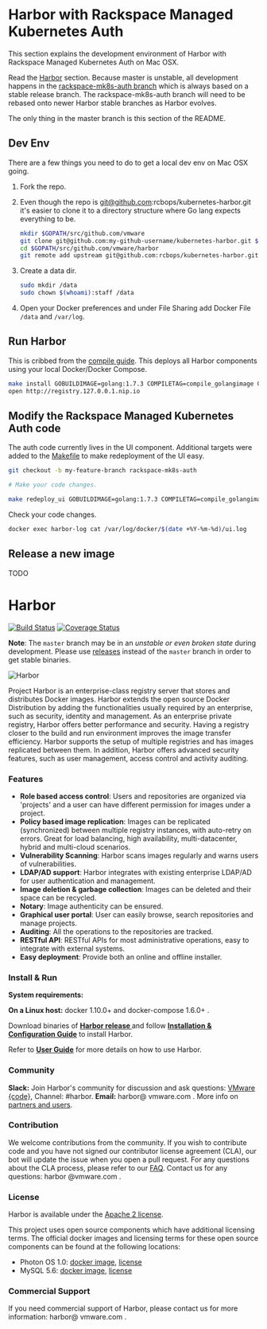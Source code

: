 # Harbor with Rackspace Managed Kubernetes Auth

This section explains the development environment of Harbor with Rackspace Managed Kubernetes Auth on Mac OSX.

Read the [Harbor](#harbor) section. Because master is unstable, all development happens in the [rackspace-mk8s-auth branch](#TODO) which is always based on a stable release branch. The rackspace-mk8s-auth branch will need to be rebased onto newer Harbor stable branches as Harbor evolves.

The only thing in the master branch is this section of the README.

## Dev Env

There are a few things you need to do to get a local dev env on Mac OSX going.

1. Fork the repo.

1. Even though the repo is git@github.com:rcbops/kubernetes-harbor.git it's easier to clone it to a directory structure where Go lang expects everything to be.

    ```bash
    mkdir $GOPATH/src/github.com/vmware
    git clone git@github.com:my-github-username/kubernetes-harbor.git $GOPATH/src/github.com/vmware/harbor
    cd $GOPATH/src/github.com/vmware/harbor
    git remote add upstream git@github.com:rcbops/kubernetes-harbor.git
    ```

1. Create a data dir.

    ```bash
    sudo mkdir /data
    sudo chown $(whoami):staff /data
    ```

1. Open your Docker preferences and under File Sharing add Docker File `/data` and `/var/log`.

## Run Harbor

This is cribbed from the [compile guide](docs/compile_guide.md). This deploys all Harbor components using your local Docker/Docker Compose.

```bash
make install GOBUILDIMAGE=golang:1.7.3 COMPILETAG=compile_golangimage CLARITYIMAGE=vmware/harbor-clarity-ui-builder:1.2.7
open http://registry.127.0.0.1.nip.io
```

## Modify the Rackspace Managed Kubernetes Auth code

The auth code currently lives in the UI component. Additional targets were added to the [Makefile](Makefile) to make redeployment of the UI easy.

```bash
git checkout -b my-feature-branch rackspace-mk8s-auth

# Make your code changes.

make redeploy_ui GOBUILDIMAGE=golang:1.7.3 COMPILETAG=compile_golangimage
```

Check your code changes.

```bash
docker exec harbor-log cat /var/log/docker/$(date +%Y-%m-%d)/ui.log
```

## Release a new image

TODO

# Harbor

[![Build Status](https://travis-ci.org/vmware/harbor.svg?branch=master)](https://travis-ci.org/vmware/harbor)
[![Coverage Status](https://coveralls.io/repos/github/vmware/harbor/badge.svg?branch=master)](https://coveralls.io/github/vmware/harbor?branch=master)

**Note**: The `master` branch may be in an *unstable or even broken state* during development.
Please use [releases](https://github.com/vmware/harbor/releases) instead of the `master` branch in order to get stable binaries.

<img alt="Harbor" src="docs/img/harbor_logo.png">

Project Harbor is an enterprise-class registry server that stores and distributes Docker images. Harbor extends the open source Docker Distribution by adding the functionalities usually required by an enterprise, such as security, identity and management. As an enterprise private registry, Harbor offers better performance and security. Having a registry closer to the build and run environment improves the image transfer efficiency. Harbor supports the setup of multiple registries and has images replicated between them. In addition, Harbor offers advanced security features, such as user management, access control and activity auditing.

### Features
* **Role based access control**: Users and repositories are organized via 'projects' and a user can have different permission for images under a project.
* **Policy based image replication**: Images can be replicated (synchronized) between multiple registry instances, with auto-retry on errors. Great for load balancing, high availability, multi-datacenter, hybrid and multi-cloud scenarios.
* **Vulnerability Scanning**: Harbor scans images regularly and warns users of vulnerabilities.
* **LDAP/AD support**: Harbor integrates with existing enterprise LDAP/AD for user authentication and management.
* **Image deletion & garbage collection**: Images can be deleted and their space can be recycled.
* **Notary**: Image authenticity can be ensured.
* **Graphical user portal**: User can easily browse, search repositories and manage projects.
* **Auditing**: All the operations to the repositories are tracked.
* **RESTful API**: RESTful APIs for most administrative operations, easy to integrate with external systems.
* **Easy deployment**: Provide both an online and offline installer.

### Install & Run

**System requirements:**

**On a Linux host:** docker 1.10.0+ and docker-compose 1.6.0+ .

Download binaries of **[Harbor release ](https://github.com/vmware/harbor/releases)** and follow **[Installation & Configuration Guide](docs/installation_guide.md)** to install Harbor.

Refer to **[User Guide](docs/user_guide.md)** for more details on how to use Harbor.

### Community
**Slack:** Join Harbor's community for discussion and ask questions: [VMware {code}](https://code.vmware.com/join/), Channel: #harbor.
**Email:** harbor@ vmware.com .
More info on [partners and users](partners.md).

### Contribution
We welcome contributions from the community. If you wish to contribute code and you have not signed our contributor license agreement (CLA), our bot will update the issue when you open a pull request. For any questions about the CLA process, please refer to our [FAQ](https://cla.vmware.com/faq). Contact us for any questions: harbor @vmware.com .

### License
Harbor is available under the [Apache 2 license](LICENSE).

This project uses open source components which have additional licensing terms.  The official docker images and licensing terms for these open source components can be found at the following locations:

* Photon OS 1.0: [docker image](https://hub.docker.com/_/photon/), [license](https://github.com/vmware/photon/blob/master/COPYING)
* MySQL 5.6: [docker image](https://hub.docker.com/_/mysql/), [license](https://github.com/docker-library/mysql/blob/master/LICENSE)

### Commercial Support
If you need commercial support of Harbor, please contact us for more information: harbor@ vmware.com .



